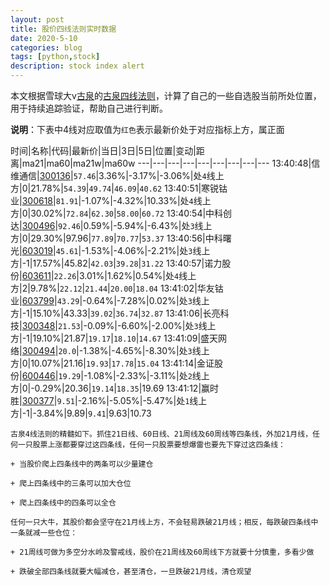 ```yaml
---
layout: post
title: 股价四线法则实时数据
date: 2020-5-10
categories: blog
tags: [python,stock]
description: stock index alert
---
```



本文根据雪球大v[古泉](https://xueqiu.com/u/7148646888)的[古泉四线法则](https://xueqiu.com/7148646888/130498192)，计算了自己的一些自选股当前所处位置，用于持续追踪验证，帮助自己进行判断。

**说明**：下表中4线对应取值为`红色`表示最新价处于对应指标上方，属正面

时间|名称|代码|最新价|当日|3日|5日|位置|变动|距离|ma21|ma60|ma21w|ma60w
---|---|---|---|---|---|---|---|---
13:40:48|信维通信|[300136](https://xueqiu.com/S/SZ300136)|`57.46`|3.36%|-3.17%|-3.06%|处`4`线上方|0|21.78%|`54.39`|`49.74`|`46.09`|`40.62`
13:40:51|寒锐钴业|[300618](https://xueqiu.com/S/SZ300618)|`81.91`|-1.07%|-4.32%|10.33%|处`4`线上方|0|30.02%|`72.84`|`62.30`|`58.00`|`60.72`
13:40:54|中科创达|[300496](https://xueqiu.com/S/SZ300496)|`92.46`|0.59%|-5.94%|-6.43%|处`3`线上方|0|29.30%|97.96|`77.89`|`70.77`|`53.37`
13:40:56|中科曙光|[603019](https://xueqiu.com/S/SH603019)|`45.61`|-1.53%|-4.06%|-2.21%|处`3`线上方|-1|17.57%|45.82|`42.03`|`39.28`|`31.22`
13:40:57|诺力股份|[603611](https://xueqiu.com/S/SH603611)|`22.26`|3.01%|1.62%|0.54%|处`4`线上方|2|9.78%|`22.12`|`21.44`|`20.00`|`18.04`
13:41:02|华友钴业|[603799](https://xueqiu.com/S/SH603799)|`43.29`|-0.64%|-7.28%|0.02%|处`3`线上方|-1|15.10%|43.33|`39.02`|`36.74`|`32.87`
13:41:06|长亮科技|[300348](https://xueqiu.com/S/SZ300348)|`21.53`|-0.09%|-6.60%|-2.00%|处`3`线上方|-1|19.10%|21.87|`19.17`|`18.10`|`14.67`
13:41:09|盛天网络|[300494](https://xueqiu.com/S/SZ300494)|`20.0`|-1.38%|-4.65%|-8.30%|处`3`线上方|0|10.07%|21.16|`19.93`|`17.78`|`15.04`
13:41:14|金证股份|[600446](https://xueqiu.com/S/SH600446)|`19.29`|-1.08%|-2.33%|-3.11%|处`2`线上方|0|-0.29%|20.36|`19.14`|`18.35`|19.69
13:41:12|赢时胜|[300377](https://xueqiu.com/S/SZ300377)|`9.51`|-2.16%|-5.05%|-5.47%|处`1`线上方|-1|-3.84%|9.89|`9.41`|9.63|10.73

```
古泉4线法则的精髓如下。抓住21日线、60日线、21周线及60周线等四条线，外加21月线，任何一只股票上涨都要穿过这四条线，任何一只股票要想爆雷也要先下穿过这四条线：

+ 当股价爬上四条线中的两条可以少量建仓

+ 爬上四条线中的三条可以加大仓位

+ 爬上四条线中的四条可以全仓

任何一只大牛，其股价都会坚守在21月线上方，不会轻易跌破21月线；相反，每跌破四条线中一条就减一些仓位：

+ 21周线可做为多空分水岭及警戒线，股价在21周线及60周线下方就要十分慎重，多看少做

+ 跌破全部四条线就要大幅减仓，甚至清仓，一旦跌破21月线，清仓观望
```